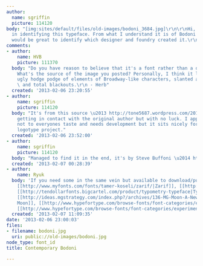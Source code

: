 ```yaml
---
author:
  name: sgriffin
  picture: 114120
body: "[img:sites/default/files/old-images/bodoni_3684.jpg]\r\n\r\nHi, need some help
  in identifying this typeface. From what I understand it is of Bodoni origins but
  would be great to identify which designer and foundry created it.\r\n\r\nMany thanks\r\nSimon"
comments:
- author:
    name: HVB
    picture: 111370
  body: "Do you have reason to believe that it's a font rather than a drawn alphabet?
    What's the source of the image you posted? Personally, I think it looks like an
    ugly hodge podge of elements of Broadway-like characters, slanted avant-garde,
    \ and total blackouts.\r\n - Herb"
  created: '2013-02-06 23:20:55'
- author:
    name: sgriffin
    picture: 114120
  body: "It's from this source \u2013 http://tone5687.wordpress.com/2010/03/18/bodoni-and-the-italian-font-scene/\r\n\r\nTried
    getting in contact with the original author but with no luck. I appreciate it's
    not to everyones taste and needs development but it sits nicely for a current
    logotype project."
  created: '2013-02-06 23:52:00'
- author:
    name: sgriffin
    picture: 114120
  body: "Managed to find it in the end, it's by Steve Buffoni \u2014 http://www.behance.net/gallery/Metropolitain-Typeface/361696"
  created: '2013-02-07 00:28:39'
- author:
    name: Ryuk
  body: 'If you need some in the same vein but available to download/purchase: [[http://www.hypefortype.com/browse-fonts/font-categories/exclusive/sawdust-newmodern.html|NewModern]],
    [[http://www.myfonts.com/fonts/tamer-koseli/zarif/|Zarif]], [[http://www.behance.net/gallery/Accent-%28Free%29-Display-Typeface/2624657|Accent]],
    [[http://tendollarfonts.bigcartel.com/product/typometry-typeface|Typometry]],
    [[http://ideas.mgstrategy.com/index.php?/archives/136-MG-Moon-A-New-Font-inspired-by-70s-Science-Fiction.html|MG
    Moon]], [[http://www.hypefortype.com/browse-fonts/font-categories/experimental/fabrizio.html|Fabrizio]],
    [[http://www.hypefortype.com/browse-fonts/font-categories/experimental/otto-html.html|Otto]]'
  created: '2013-02-07 11:09:35'
date: '2013-02-06 23:00:03'
files:
- filename: bodoni.jpg
  uri: public://old-images/bodoni.jpg
node_type: font_id
title: Contemporary Bodoni

---
```

